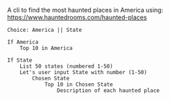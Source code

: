 A cli to find the most haunted places in America
    using: https://www.hauntedrooms.com/haunted-places

    Choice: America || State
    
    If America  
        Top 10 in America
        
    If State
        List 50 states (numbered 1-50)
        Let's user input State with number (1-50)
            Chosen State
                Top 10 in Chosen State  
                    Description of each haunted place